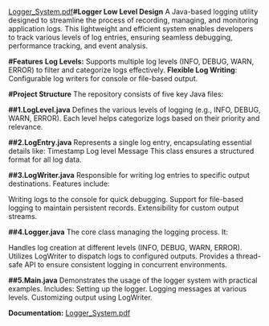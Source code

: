 [Logger_System.pdf](https://github.com/user-attachments/files/18194962/Logger_System.pdf)**#Logger Low Level Design**
A Java-based logging utility designed to streamline the process of recording, managing, and monitoring application logs. This lightweight and efficient system enables developers to track various levels of log entries, ensuring seamless debugging, performance tracking, and event analysis.

**#Features**
**Log Levels:** Supports multiple log levels (INFO, DEBUG, WARN, ERROR) to filter and categorize logs effectively.
**Flexible Log Writing**: Configurable log writers for console or file-based output.


**#Project Structure**
The repository consists of five key Java files:

**##1.LogLevel.java**
Defines the various levels of logging (e.g., INFO, DEBUG, WARN, ERROR). Each level helps categorize logs based on their priority and relevance.

**##2.LogEntry.java**
Represents a single log entry, encapsulating essential details like:
Timestamp
Log level
Message
This class ensures a structured format for all log data.

**##3.LogWriter.java**
Responsible for writing log entries to specific output destinations. Features include:

Writing logs to the console for quick debugging.
Support for file-based logging to maintain persistent records.
Extensibility for custom output streams.

**##4.Logger.java**
The core class managing the logging process. It:

Handles log creation at different levels (INFO, DEBUG, WARN, ERROR).
Utilizes LogWriter to dispatch logs to configured outputs.
Provides a thread-safe API to ensure consistent logging in concurrent environments.

**##5.Main.java**
Demonstrates the usage of the logger system with practical examples. Includes:
Setting up the logger.
Logging messages at various levels.
Customizing output using LogWriter.

**Documentation:**
[Logger_System.pdf](https://github.com/user-attachments/files/18194957/Logger_System.pdf)
